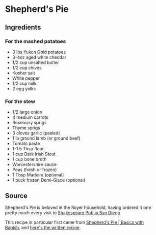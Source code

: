# Shepherd's Pie
## Ingredients
### **For the mashed potatoes**
  * 3 lbs Yukon Gold potatoes
  * 3-4oz aged white cheddar
  * 1/2 cup unsalted butter
  * 1/2 cup chives
  * Kosher salt
  * White pepper
  * 1/2 cup milk
  * 2 egg yolks
### **For the stew**
  * 1/2 large onion
  * 4 medium carrots
  * Rosemary sprigs
  * Thyme sprigs
  * 3 cloves garlic (peeled)
  * 1 lb ground lamb (or ground beef)
  * Tomato paste
  * 1-1.5 Tbsp flour
  * 1 cup Dark Irish Stout
  * 1 cup bone broth
  * Worcestershire sauce
  * Peas (fresh or frozen)
  * 1 Tbsp Madeira (optional)
  * 1 puck frozen Demi-Glace (optional)

## Source
Shepherd's Pie is beloved in the Royer household, having ordered it one pretty much every visit to [Shakespeare Pub in San Diego](https://www.shakespearepub.com/).

This recipe in particular first came from [Shepherd's Pie | Basics with Babish](https://youtu.be/Uj8BC2kcp7A), and [here's the written recipe](https://basicswithbabish.co/basicsepisodes/shepherdspie). 
